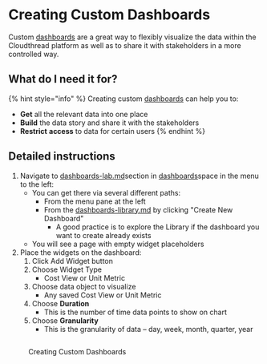 # Creating Custom Dashboards

Custom [dashboards](../../fundamentals/dashboards/ "mention") are a great way to flexibly visualize the data within the Cloudthread platform as well as to share it with stakeholders in a more controlled way.

## What do I need it for?

{% hint style="info" %}
Creating custom [dashboards](../../fundamentals/dashboards/ "mention") can help you to:

* **Get** all the relevant data into one place
* **Build** the data story and share it with the stakeholders
* **Restrict** **access** to data for certain users
{% endhint %}

## Detailed instructions

1. Navigate to [dashboards-lab.md](../../fundamentals/dashboards/dashboards-lab.md "mention")section in [dashboards](../../fundamentals/dashboards/ "mention")space in the menu to the left:
   * You can get there via several different paths:
     * From the menu pane at the left
     * From the [dashboards-library.md](../../fundamentals/dashboards/dashboards-library.md "mention") by clicking "Create New Dashboard"
       * A good practice is to explore the Library if the dashboard you want to create already exists
   * You will see a page with empty widget placeholders
2. Place the widgets on the dashboard:
   1. Click Add Widget button
   2. Choose Widget Type
      * Cost View or Unit Metric
   3. Choose data object to visualize
      * Any saved Cost View or Unit Metric
   4. Choose **Duration**
      * This is the number of time data points to show on chart
   5. Choose **Granularity**
      * This is the granularity of data – day, week, month, quarter, year

<figure><img src="../../.gitbook/assets/dashboards-lab-1_demo.gif" alt=""><figcaption><p>Creating Custom Dashboards</p></figcaption></figure>
